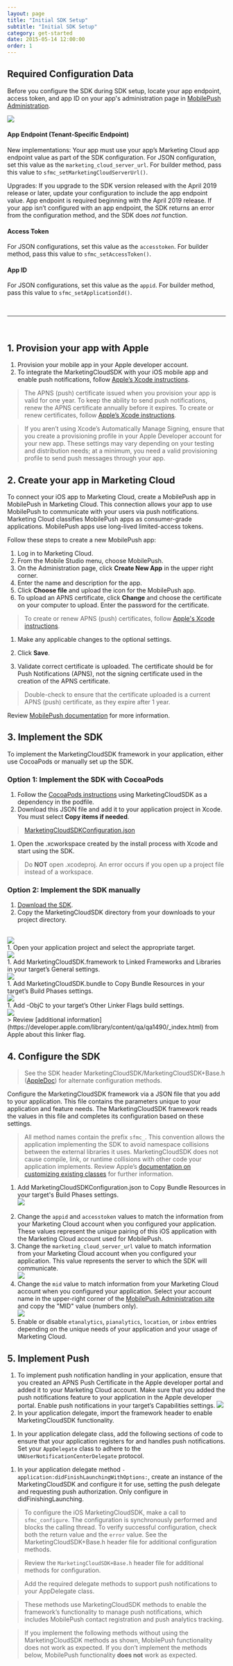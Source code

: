 ```yaml
---
layout: page
title: "Initial SDK Setup"
subtitle: "Initial SDK Setup"
category: get-started
date: 2015-05-14 12:00:00
order: 1
---
```


## Required Configuration Data <a name="configuration_requirements"></a>

Before you configure the SDK during SDK setup, locate your app endpoint, access token, and app ID on your app's administration page in [MobilePush Administration](https://mc.exacttarget.com/cloud/#app/MobilePush/MobilePush/).

<img class="img-responsive" src="{{ site.baseurl }}/assets/setupConfigValues.png" /><br/>

#### App Endpoint (Tenant-Specific Endpoint)

New implementations: Your app must use your app’s Marketing Cloud app endpoint value as part of the SDK configuration. For JSON configuration, set this value as the `marketing_cloud_server_url`. For builder method, pass this value to `sfmc_setMarketingCloudServerUrl()`.

Upgrades: If you upgrade to the SDK version released with the April 2019 release or later, update your configuration to include the app endpoint value. App endpoint is required beginning with the April 2019 release. If your app isn’t configured with an app endpoint, the SDK returns an error from the configuration method, and the SDK does _not_ function.

#### Access Token

For JSON configurations, set this value as the `accesstoken`. For builder method, pass this value to `sfmc_setAccessToken()`.

#### App ID

For JSON configurations, set this value as the `appid`. For builder method, pass this value to `sfmc_setApplicationId()`.

<br>
<hr>
<br>

## 1. Provision your app with Apple

1. Provision your mobile app in your Apple developer account.
2. To integrate the MarketingCloudSDK with your iOS mobile app and enable push notifications, follow [Apple’s Xcode instructions](https://help.apple.com/developer-account/#/dev82a71386a).

> The APNS (push) certificate issued when you provision your app is valid for one year. To keep the ability to send push notifications, renew the APNS certificate annually before it expires. To create or renew certificates, follow [Apple’s Xcode instructions](https://help.apple.com/developer-account/#/dev82a71386a).

> If you aren’t using Xcode’s Automatically Manage Signing, ensure that you create a provisioning profile in your Apple Developer account for your new app. These settings may vary depending on your testing and distribution needs; at a minimum, you need a valid provisioning profile to send push messages through your app.

## 2. Create your app in Marketing Cloud

To connect your iOS app to Marketing Cloud, create a MobilePush app in MobilePush in Marketing Cloud. This connection allows your app to use MobilePush to communicate with your users via push notifications. Marketing Cloud classifies MobilePush apps as consumer-grade applications. MobilePush apps use long-lived limited-access tokens.

Follow these steps to create a new MobilePush app:
1. Log in to Marketing Cloud.
1. From the Mobile Studio menu, choose MobilePush.
1. On the Administration page, click **Create New App** in the upper right corner.
1. Enter the name and description for the app.
1. Click **Choose file** and upload the icon for the MobilePush app.
1. To upload an APNS certificate, click **Change** and choose the certificate on your computer to upload. Enter the password for the certificate.
  > To create or renew APNS (push) certificates, follow [Apple's Xcode instructions](https://help.apple.com/developer-account/#/dev82a71386a).

1. Make any applicable changes to the optional settings.
1. Click **Save**.

1. Validate correct certificate is uploaded. The certificate should be for Push Notifications (APNS), not the signing certificate used in the creation of the APNS certificate.
  > Double-check to ensure that the certificate uploaded is a current APNS (push) certificate, as they expire after 1 year.

Review [MobilePush documentation](https://help.salesforce.com/articleView?id=mc_mp_provisioning_info.htm&type=5) for more information.

## 3. Implement the SDK

To implement the MarketingCloudSDK framework in your application, either use CocoaPods or manually set up the SDK.

### Option 1: Implement the SDK with CocoaPods

1. Follow the [CocoaPods instructions](https://guides.cocoapods.org/using/using-cocoapods.html) using MarketingCloudSDK as a dependency in the podfile.
1. Download this JSON file and add it to your application project in Xcode. You must select **Copy items if needed**.
  ><a href="/assets/MarketingCloudSDKConfiguration.json" download>MarketingCloudSDKConfiguration.json</a>
1. Open the .xcworkspace created by the install process with Xcode and start using the SDK.
  > Do **NOT** open .xcodeproj. An error occurs if you open up a project file instead of a workspace.

### Option 2: Implement the SDK manually

1. [Download the SDK](https://github.com/salesforce-marketingcloud/MarketingCloudSDK-iOS).
1. Copy the MarketingCloudSDK directory from your downloads to your project directory.
<br/>
<img class="img-responsive" src="{{ site.baseurl }}/assets/SDKConfigure1.png" /><br/>
1. Open your application project and select the appropriate target.
<br/>
<img class="img-responsive" src="{{ site.baseurl }}/assets/SDKConfigure2.png" /><br/>
1. Add MarketingCloudSDK.framework to Linked Frameworks and Libraries in your target’s General settings.
<br/>
<img class="img-responsive" src="{{ site.baseurl }}/assets/SDKConfigure3.png" /><br/>
1. Add MarketingCloudSDK.bundle to Copy Bundle Resources in your target’s Build Phases settings.
<br/>
<img class="img-responsive" src="{{ site.baseurl }}/assets/SDKConfigure4.png" /><br/>
1. Add -ObjC to your target’s Other Linker Flags build settings.
<br/>
<img class="img-responsive" src="{{ site.baseurl }}/assets/SDKConfigure5.png" /><br/>
  > Review [additional information](https://developer.apple.com/library/content/qa/qa1490/_index.html) from Apple about this linker flag.

## 4. Configure the SDK

> See the SDK header MarketingCloudSDK/MarketingCloudSDK+Base.h ([AppleDoc](https://salesforce-marketingcloud.github.io/MarketingCloudSDK-iOS/appledoc/Classes/MarketingCloudSDK.html)) for alternate configuration methods.

Configure the MarketingCloudSDK framework via a JSON file that you add to your application. This file contains the parameters unique to your application and feature needs. The MarketingCloudSDK framework reads the values in this file and completes its configuration based on these settings.

> All method names contain the prefix `sfmc_`. This convention allows the application implementing the SDK to avoid namespace collisions between the external libraries it uses. MarketingCloudSDK does not cause compile, link, or runtime collisions with other code your application implements. Review Apple’s [documentation on customizing existing classes](https://developer.apple.com/library/content/documentation/Cocoa/Conceptual/ProgrammingWithObjectiveC/CustomizingExistingClasses/CustomizingExistingClasses.html#//apple_ref/doc/uid/TP40011210-CH6-SW4) for further information.

1. Add MarketingCloudSDKConfiguration.json to Copy Bundle Resources in your target's Build Phases settings.<br/><img class="img-responsive" src="{{ site.baseurl }}/assets/SDKConfigure6.png" /><br/>
<script src="https://gist.github.com/f7f01542bc24c2a5cfce1a12a8b4e18d.js"></script>
2. Change the `appid` and `accesstoken` values to match the information from your Marketing Cloud account when you configured your application. These values represent the unique pairing of this iOS application with the Marketing Cloud account used for MobilePush.
3. Change the `marketing_cloud_server_url` value to match information from your Marketing Cloud account when you configured your application. This value represents the server to which the SDK will communicate.<br/><img class="img-responsive" src="{{ site.baseurl }}/assets/setupConfigValues.png" /><br/>
4. Change the `mid` value to match information from your Marketing Cloud account when you configured your application. Select your account name in the upper-right corner of the [MobilePush Administration site](https://mc.exacttarget.com/cloud/#app/MobilePush/MobilePush/) and copy the "MID" value (numbers only).<br/><img class="img-responsive" src="{{ site.baseurl }}/assets/setupMidValues.png" /><br/>
1. Enable or disable `etanalytics`, `pianalytics`, `location`, or `inbox` entries depending on the unique needs of your application and your usage of Marketing Cloud.


## 5. Implement Push


1. To implement push notification handling in your application, ensure that you created an APNS Push Certificate in the Apple developer portal and added it to your Marketing Cloud account. Make sure that you added the push notifications feature to your application in the Apple developer portal. Enable push notifications in your target’s Capabilities settings.
<img class="img-responsive" src="{{ site.baseurl }}/assets/SDKConfigure8.png" /><br/>
1. In your application delegate, import the framework header to enable MarketingCloudSDK functionality.
<script src="https://gist.github.com/1fd881bd6bd0b81fc53fac4763d758ba.js"></script>
<script src="https://gist.github.com/e98010d99755e03fa470b7f6bea2522e.js"></script>
1. In your application delegate class, add the following sections of code to ensure that your application registers for and handles push notifications. Set your `AppDelegate` class to adhere to the `UNUserNotificationCenterDelegate` protocol.
<script src="https://gist.github.com/de3ba047a63c27ec8d88fc8e6eaa4f5d.js"></script>
<script src="https://gist.github.com/88c8b6247e1e1cdce48a19dc0c19e304.js"></script>
1. In your application delegate method `-application:didFinishLaunchingWithOptions:`, create an instance of the MarketingCloudSDK and configure it for use, setting the push delegate and requesting push authorization. Only configure in didFinishingLaunching.
<script src="https://gist.github.com/sfmc-mobilepushsdk/9adf5dafa2ef98c9484aaa7a66d7668b.js"></script>
<script src="https://gist.github.com/sfmc-mobilepushsdk/5aabbd1337fab819109e427460e26ec7.js"></script>

  > To configure the iOS MarketingCloudSDK, make a call to `sfmc_configure`. The configuration is synchronously performed and blocks the calling thread. To verify successful configuration, check both the return value and the `error` value. See the MarketingCloudSDK+Base.h header file for additional configuration methods.

  > Review the `MarketingCloudSDK+Base.h` header file for additional methods for configuration.

  > Add the required delegate methods to support push notifications to your AppDelegate class.

  > These methods use MarketingCloudSDK methods to enable the framework’s functionality to manage push notifications, which includes MobilePush contact registration and push analytics tracking.

  > If you implement the following methods without using the MarketingCloudSDK methods as shown, MobilePush functionality does not work as expected. If you don’t implement the methods below, MobilePush functionality **does not** work as expected.

  <script src="https://gist.github.com/948f26f2acf00add2655885e3ec5d1aa.js"></script>
  <script src="https://gist.github.com/14a82bd3208be864e0ace803e7d6632f.js"></script>
